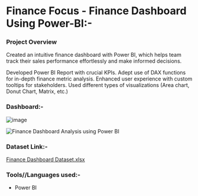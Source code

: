 # Finance Focus - Finance Dashboard Using Power-BI:-




### Project Overview
Created an intuitive finance dashboard with Power BI, which helps team track their sales performance effortlessly and make informed decisions.

Developed Power BI Report with crucial KPIs.
Adept use of DAX functions for in-depth finance metric analysis.
Enhanced user experience with custom tooltips for stakeholders.
Used different types of visualizations (Area chart, Donut Chart, Matrix, etc.)

### Dashboard:-

![image](https://github.com/rajgudhka/Finance-Dashboard-Using-Power-BI/assets/167026479/a8def81d-b328-41fc-bcf8-5b015fecbedd)

![Finance Dashboard Analysis using Power BI](https://github.com/rajgudhka/Finance-Dashboard-Using-Power-BI/assets/167026479/4f55c612-f718-467b-ae3f-d016e26e9ec6)

### Dataset Link:-
[Finance Dashboard Dataset.xlsx](https://github.com/user-attachments/files/15567053/Finance.Dashboard.Dataset.xlsx)
### Tools//Languages used:-

- Power BI




